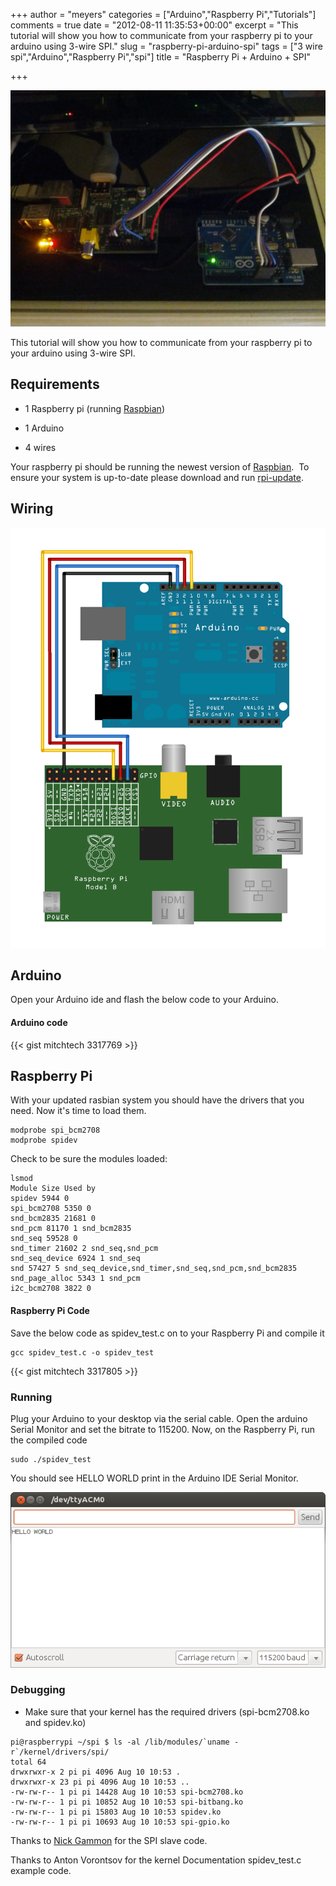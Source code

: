 +++
author = "meyers"
categories = ["Arduino","Raspberry Pi","Tutorials"]
comments = true
date = "2012-08-11 11:35:53+00:00"
excerpt = "This tutorial will show you how to communicate from your raspberry pi to your arduino using 3-wire SPI."
slug = "raspberry-pi-arduino-spi"
tags = ["3 wire spi","Arduino","Raspberry Pi","spi"]
title = "Raspberry Pi + Arduino + SPI"

+++

![](/img/raspi-arduino-spi.jpg)

This tutorial will show you how to communicate from your raspberry pi to your arduino using 3-wire SPI.

## Requirements

  * 1 Raspberry pi (running [Raspbian](http://www.raspbian.org/))

  * 1 Arduino

  * 4 wires

Your raspberry pi should be running the newest version of [Raspbian](http://www.raspbian.org/).  To ensure your system is up-to-date please download and run [rpi-update](https://github.com/Hexxeh/rpi-update/).

## Wiring

![](/img/raspi_arduino_spi.png)

## Arduino

Open your Arduino ide and flash the below code to your Arduino.

#### Arduino code

{{< gist mitchtech 3317769 >}}

## Raspberry Pi

With your updated rasbian system you should have the drivers that you need. Now it's time to load them.

```
modprobe spi_bcm2708
modprobe spidev
```

Check to be sure the modules loaded:

```
lsmod
Module Size Used by
spidev 5944 0
spi_bcm2708 5350 0
snd_bcm2835 21681 0
snd_pcm 81170 1 snd_bcm2835
snd_seq 59528 0
snd_timer 21602 2 snd_seq,snd_pcm
snd_seq_device 6924 1 snd_seq
snd 57427 5 snd_seq_device,snd_timer,snd_seq,snd_pcm,snd_bcm2835
snd_page_alloc 5343 1 snd_pcm
i2c_bcm2708 3822 0
```

#### Raspberry Pi Code

Save the below code as spidev_test.c on to your Raspberry Pi and compile it

```
gcc spidev_test.c -o spidev_test
```

{{< gist mitchtech 3317805 >}}

### Running

Plug your Arduino to your desktop via the serial cable. Open the arduino Serial Monitor and set the bitrate to 115200. Now, on the Raspberry Pi, run the compiled code

```
sudo ./spidev_test
```

You should see HELLO WORLD print in the Arduino IDE Serial Monitor.

![](/img/screenshot_serial_monitor.png)

### Debugging

* Make sure that your kernel has the required drivers (spi-bcm2708.ko and spidev.ko)

```
pi@raspberrypi ~/spi $ ls -al /lib/modules/`uname -r`/kernel/drivers/spi/
total 64
drwxrwxr-x 2 pi pi 4096 Aug 10 10:53 .
drwxrwxr-x 23 pi pi 4096 Aug 10 10:53 ..
-rw-rw-r-- 1 pi pi 14428 Aug 10 10:53 spi-bcm2708.ko
-rw-rw-r-- 1 pi pi 10852 Aug 10 10:53 spi-bitbang.ko
-rw-rw-r-- 1 pi pi 15803 Aug 10 10:53 spidev.ko
-rw-rw-r-- 1 pi pi 10693 Aug 10 10:53 spi-gpio.ko
```

Thanks to [Nick Gammon](http://www.gammon.com.au/forum/?id=10892) for the SPI slave code.

Thanks to Anton Vorontsov for the kernel Documentation spidev_test.c example code.

